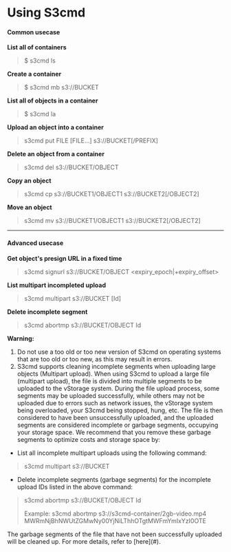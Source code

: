 # Using S3cmd

#### Common usecase <a href="#usings3cmd-commonusecase" id="usings3cmd-commonusecase"></a>

**List all of containers**

> $ s3cmd ls

**Create a container**

> $ s3cmd mb s3://BUCKET

**List all of objects in a container**

> $ s3cmd la

**Upload an object into a container**

> s3cmd put FILE \[FILE...] s3://BUCKET\[/PREFIX]

**Delete an object from a container**

> s3cmd del s3://BUCKET/OBJECT

**Copy an object**

> s3cmd cp s3://BUCKET1/OBJECT1 s3://BUCKET2\[/OBJECT2]

**Move an object**

> s3cmd mv s3://BUCKET1/OBJECT1 s3://BUCKET2\[/OBJECT2]

***

#### Advanced usecase <a href="#usings3cmd-advancedusecase" id="usings3cmd-advancedusecase"></a>

**Get object's presign URL in a fixed time**

> s3cmd signurl s3://BUCKET/OBJECT \<expiry\_epoch|+expiry\_offset>

**List multipart incompleted upload**

> s3cmd multipart s3://BUCKET \[Id]

**Delete incomplete segment**

> s3cmd abortmp s3://BUCKET/OBJECT Id

**Warning:**

1. Do not use a too old or too new version of S3cmd on operating systems that are too old or too new, as this may result in errors.
2. S3cmd supports cleaning incomplete segments when uploading large objects (Multipart upload). When using S3cmd to upload a large file (multipart upload), the file is divided into multiple segments to be uploaded to the vStorage system. During the file upload process, some segments may be uploaded successfully, while others may not be uploaded due to errors such as network issues, the vStorage system being overloaded, your S3cmd being stopped, hung, etc. The file is then considered to have been unsuccessfully uploaded, and the uploaded segments are considered incomplete or garbage segments, occupying your storage space. We recommend that you remove these garbage segments to optimize costs and storage space by:

* List all incomplete multipart uploads using the following command:

> s3cmd multipart s3://BUCKET

* Delete incomplete segments (garbage segments) for the incomplete upload IDs listed in the above command:

> s3cmd abortmp s3://BUCKET/OBJECT Id
>
> Example: s3cmd abortmp s3://s3cmd-container/2gb-video.mp4 MWRmNjBhNWUtZGMwNy00YjNiLThhOTgtMWFmYmIxYzI0OTE

The garbage segments of the file that have not been successfully uploaded will be cleaned up. For more details, refer to \[here]\(#).
